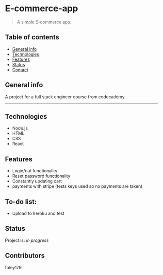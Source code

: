 # E-commerce-app
> A simple E-commerce app.

## Table of contents
* [General info](#general-info)
* [Technologies](#technologies)
* [Features](#features)
* [Status](#status)
* [Contact](#contact)

## General info
A project for a full stack engineer course from codecademy.

--------------------------------------------------------------

## Technologies
* Node.js
* HTML
* CSS
* React

## Features
* Login/out functionality
* Reset password functionality
* Constantly updating cart
* payments with stripe (tests keys used so no payments are taken)

## To-do list:
* Upload to heroku and test

## Status
Project is: _in progress_

## Contributors
foley179